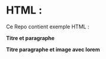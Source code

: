 # HTML : 

Ce Repo contient exemple HTML : 

**Titre et paragraphe**

**Titre paragraphe et image avec lorem**
